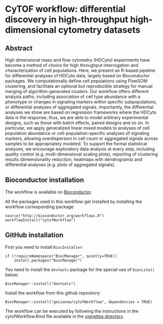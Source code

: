 # CyTOF workflow: differential discovery in high-throughput high-dimensional cytometry datasets


## Abstract 

High dimensional mass and flow cytometry (HDCyto) experiments have become a method of choice for high throughput interrogation and characterization of cell populations. Here, we present an R-based pipeline for differential analyses of HDCyto data, largely based on Bioconductor packages. We computationally define cell populations using FlowSOM clustering, and facilitate an optional but reproducible strategy for manual merging of algorithm-generated clusters. Our workflow offers different analysis paths, including association of cell type abundance with a phenotype or changes in signaling markers within specific subpopulations, or differential analyses of aggregated signals. Importantly, the differential analyses we show are based on regression frameworks where the HDCyto data is the response; thus, we are able to model arbitrary experimental designs, such as those with batch effects, paired designs and so on. In particular, we apply generalized linear mixed models to analyses of cell population abundance or cell-population-specific analyses of signaling markers, allowing overdispersion in cell count or aggregated signals across samples to be appropriately modeled. To support the formal statistical analyses, we encourage exploratory data analysis at every step, including quality control (e.g. multi-dimensional scaling  plots), reporting of clustering results (dimensionality reduction, heatmaps with dendrograms) and differential analyses (e.g. plots of aggregated signals).

## Bioconductor installation 

The workflow is available on [Bioconductor](https://www.bioconductor.org/help/workflows/cytofWorkflow/).

All the packages used in this workflow get installed by installing the workflow corresponding package:

```{r}
source("http://bioconductor.org/workflows.R")
workflowInstall("cytofWorkflow")
```

## GitHub installation 

First you need to install `BiocInstaller`:

```
if (!requireNamespace("BiocManager", quietly=TRUE))
    install.packages("BiocManager")
```

You need to install the `devtools` package for the special use of `biocLite()` below:

```
BiocManager::install("devtools") 
```

Install the workflow from this github repository:

```
BiocManager::install("gosianow/cytofWorkflow", dependencies = TRUE)
```


The workflow can be executed by following the instructions in the cytofWorkflow.Rmd file available in the  [vignettes directory](https://github.com/gosianow/cytofWorkflow/blob/master/vignettes/cytofWorkflow.Rmd).







